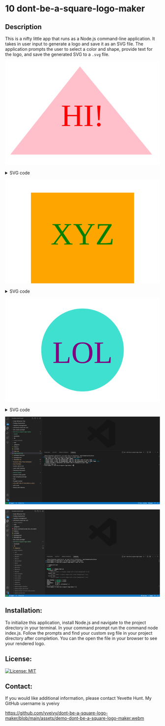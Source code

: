 # 10 dont-be-a-square-logo-maker

## Description

This is a nifty little app that runs as a Node.js command-line application. It takes in user input to generate a logo and save it as an SVG file. The application prompts the user to select a color and shape, provide text for the logo, and save the generated SVG to a `.svg` file. 


![alt text](logotriangle.svg)

<details> 
<summary>SVG code</summary>

```
@sample.svg
<svg version="1.1" width="300" height="200" xmlns="http://www.w3.org/2000/svg">Triangle<polygon points="145,10 285,180 10,180" fill="pink"/><text x="150" y="125" font-size="60" text-anchor="middle" fill="red">HI!</text></svg>
@sample.svg
```

</details>

![alt text](logosquare.svg)

<details> 
<summary>SVG code</summary>

```
@sample.svg
<svg version="1.1" width="300" height="200" xmlns="http://www.w3.org/2000/svg">Square<rect x="50" y="25" width="200" height="200" fill="orange"/><text x="150" y="125" font-size="60" text-anchor="middle" fill="green">XYZ</text></svg>
@sample.svg
```

</details>

![alt text](logocircle.svg)

<details> 
<summary>SVG code</summary>

```
@sample.svg
<svg version="1.1" width="300" height="200" xmlns="http://www.w3.org/2000/svg">Circle<circle cx="150" cy="100" r="80" fill="turquoise"/><text x="150" y="125" font-size="60" text-anchor="middle" fill="purple">LOL</text></svg>
@sample.svg
```

</details>




![alt text](./assets/dont-be-a-square-logo-maker-screencapture.png)

![alt text](./assets/dont-be-a-square-logo-maker-test-screencapture.png)

## Installation:

To initialize this application, install Node.js and navigate to the project directory in your terminal. In your command prompt run the command node index.js. Follow the prompts and find your custom svg file in your project directory after completion. You can the open the file in your browser to see your rendered logo.

## License:

[![License: MIT](https://img.shields.io/badge/License-MIT-yellow.svg)](https://opensource.org/licenses/MIT)

## Contact:

If you would like additional information, please contact Yevette Hunt.
My GitHub username is yveivy

https://github.com/yveivy/dont-be-a-square-logo-maker/blob/main/assets/demo-dont-be-a-square-logo-maker.webm